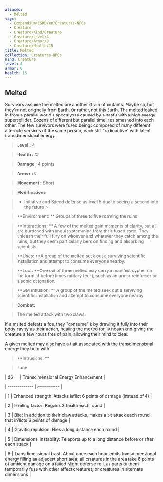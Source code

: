 ```yaml
---
aliases:
  - Melted
tags:
  - Compendium/CSRD/en/Creatures-NPCs
  - Creature
  - Creature/Kind/Creature
  - Creature/Level/4
  - Creature/Armor/0
  - Creature/Health/15
title: Melted
collection: Creatures-NPCs
kind: Creature
level: 4
armor: 0
health: 15
---
```

## Melted    
Survivors assume the melted are another strain of mutants. Maybe so, but they're not originally from Earth. Or rather, not this Earth. The melted leaked in from a parallel world's apocalypse caused by a snafu with a high energy supercollider. Dozens of different but parallel timelines smashed into each other. The few survivors were fused beings composed of many different alternate versions of the same person, each still "radioactive" with latent transdimensional energy.    
  
    
> **Level :** 4    
> **Health :** 15    
> **Damage :** 4 points    
> **Armor :** 0    
> **Movement :** Short    
> **Modifications**    
>- Initiative and Speed defense as level 5 due to seeing a second into the future >  
>    
> **Environment: ** Groups of three to five roaming the ruins    
> **Interactions: ** A few of the melted gain moments of clarity, but all are burdened with anguish stemming from their fused state. They unleash their full fury on whoever and whatever they catch among the ruins, but they seem particularly bent on finding and absorbing scientists.    
> **Uses: **A group of the melted seek out a surviving scientific installation and attempt to consume everyone nearby.    
> **Loot: **One out of three melted may carry a manifest cypher (in the form of before times military tech), such as an armor reinforcer or a sonic detonation.    
> **GM Intrusion: ** A group of the melted seek out a surviving scientific installation and attempt to consume everyone nearby.    
  
> **Combat:**   
> The melted attack with two claws.   
If a melted defeats a foe, they "consume" it by drawing it fully into their body cavity as their action, healing the melted for 10 health and giving the creature a few hours free of pain, allowing their mind to clear.   
A given melted may also have a trait associated with the transdimensional energy they burn with.    
    
  
> **Intrusions: **   
> none    
    
  
|  d6&nbsp; &nbsp; &nbsp; | Transdimensional Energy Enhancement  |    
| ------------- | :----------- |    
| 1 | Enhanced strength: Attacks inflict 6 points of damage (instead of 4) |    
| 2 | Healing factor: Regains 2 health each round |    
| 3 | Bite: In addition to their claw attacks, makes a bit attack each round that inflicts 6 points of damage |    
| 4 | Gravitic repulsion: Flies a long distance each round |    
| 5 | Dimensional instability: Teleports up to a long distance before or after each attack |    
| 6 | Transdimensional blast: About once each hour, emits transdimensional energy filling an adjacent short area; all creatures in the area take 6 points of ambient damage on a failed Might defense roll, as parts of them temporarily fuse with other affect creatures, or creatures in alternate dimensions |